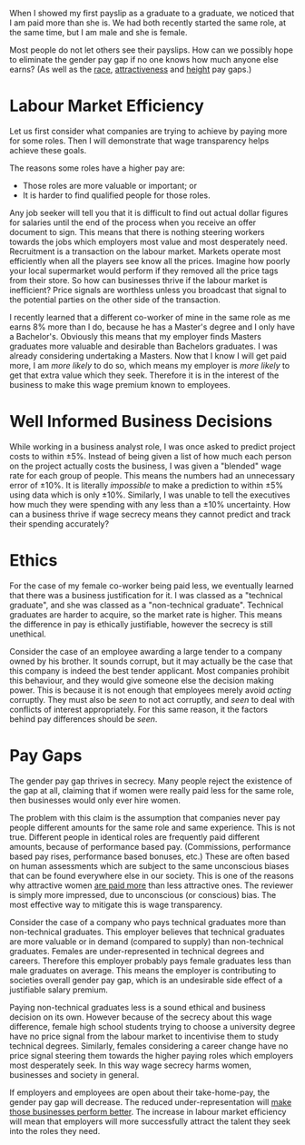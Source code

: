 When I showed my first payslip as a graduate to a graduate, we noticed that I am paid more than she is.
We had both recently started the same role, at the same time, but I am male and she is female.

Most people do not let others see their payslips.
How can we possibly hope to eliminate the gender pay gap if no one knows how much anyone else earns?
(As well as the [race](https://www.equalityhumanrights.com/sites/default/files/research-report-108-the-ethnicity-pay-gap.pdf), [attractiveness](https://www.goodreads.com/book/show/21480734-dataclysm) and [height](https://sci-hub.tw/https://doi.org/10.1162/REST_a_00239) pay gaps.)

# Labour Market Efficiency

Let us first consider what companies are trying to achieve by paying more for some roles.
Then I will demonstrate that wage transparency helps achieve these goals.

The reasons some roles have a higher pay are:

* Those roles are more valuable or important; or
* It is harder to find qualified people for those roles.

Any job seeker will tell you that it is difficult to find out actual dollar figures for salaries until the end of the process when you receive an offer document to sign.
This means that there is nothing steering workers towards the jobs which employers most value and most desperately need.
Recruitment is a transaction on the labour market.
Markets operate most efficiently when all the players see know all the prices.
Imagine how poorly your local supermarket would perform if they removed all the price tags from their store.
So how can businesses thrive if the labour market is inefficient?
Price signals are worthless unless you broadcast that signal to the potential parties on the other side of the transaction.

I recently learned that a different co-worker of mine in the same role as me earns 8% more than I do, because he has a Master's degree and I only have a Bachelor's.
Obviously this means that my employer finds Masters graduates more valuable and desirable than Bachelors graduates.
I was already considering undertaking a Masters.
Now that I know I will get paid more, I am *more likely* to do so, which means my employer is *more likely* to get that extra value which they seek.
Therefore it is in the interest of the business to make this wage premium known to employees.


# Well Informed Business Decisions

While working in a business analyst role, I was once asked to predict project costs to within &#177;5%.
Instead of being given a list of how much each person on the project actually costs the business, I was given a "blended" wage rate for each group of people.
This means the numbers had an unnecessary error of &#177;10%.
It is literally *impossible* to make a prediction to within &#177;5% using data which is only &#177;10%.
Similarly, I was unable to tell the executives how much they were spending with any less than a &#177;10% uncertainty.
How can a business thrive if wage secrecy means they cannot predict and track their spending accurately?


# Ethics

For the case of my female co-worker being paid less, we eventually learned that there was a business justification for it.
I was classed as a "technical graduate", and she was classed as a "non-technical graduate".
Technical graduates are harder to acquire, so the market rate is higher.
This means the difference in pay is ethically justifiable, however the secrecy is still unethical.

Consider the case of an employee awarding a large tender to a company owned by his brother.
It sounds corrupt, but it may actually be the case that this company is indeed the best tender applicant.
Most companies prohibit this behaviour, and they would give someone else the decision making power.
This is because it is not enough that employees merely avoid *acting* corruptly.
They must also be *seen* to not act corruptly, and *seen* to deal with conflicts of interest appropriately.
For this same reason, it the factors behind pay differences should be *seen*.

# Pay Gaps

The gender pay gap thrives in secrecy.
Many people reject the existence of the gap at all, claiming that if women were really paid less for the same role, then businesses would only ever hire women.

The problem with this claim is the assumption that companies never pay people different amounts for the same role and same experience.
This is not true.
Different people in identical roles are frequently paid different amounts, because of performance based pay.
(Commissions, performance based pay rises, performance based bonuses, etc.)
These are often based on human assessments which are subject to the same unconscious biases that can be found everywhere else in our society.
This is one of the reasons why attractive women [are paid more](https://www.goodreads.com/book/show/21480734-dataclysm) than less attractive ones.
The reviewer is simply more impressed, due to unconscious (or conscious) bias.
The most effective way to mitigate this is wage transparency.

Consider the case of a company who pays technical graduates more than non-technical graduates.
This employer believes that technical graduates are more valuable or in demand (compared to supply) than non-technical graduates.
Females are under-represented in technical degrees and careers.
Therefore this employer probably pays female graduates less than male graduates on average.
This means the employer is contributing to societies overall gender pay gap, which is an undesirable side effect of a justifiable salary premium.

Paying non-technical graduates less is a sound ethical and business decision on its own.
However because of the secrecy about this wage difference, female high school students trying to choose a university degree have no price signal from the labour market to incentivise them to study technical degrees.
Similarly, females considering a career change have no price signal steering them towards the higher paying roles which employers most desperately seek.
In this way wage secrecy harms women, businesses and society in general.

If employers and employees are open about their take-home-pay, the gender pay gap will decrease.
The reduced under-representation will [make those businesses perform better](https://www.mckinsey.com/business-functions/organization/our-insights/why-diversity-matters).
The increase in labour market efficiency will mean that employers will more successfully attract the talent they seek into the roles they need.
